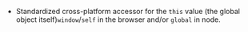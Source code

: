 - Standardized cross-platform accessor for the `this` value (the global object itself)`window`/`self` in the browser and/or `global` in node.
